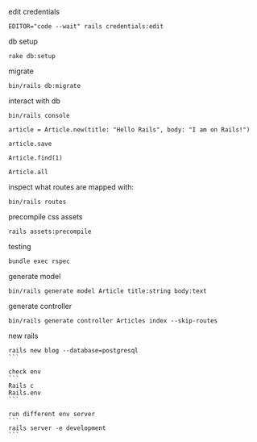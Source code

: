 edit credentials

```
EDITOR="code --wait" rails credentials:edit
```

db setup
```
rake db:setup
```

migrate

```
bin/rails db:migrate
```

interact with db
```
bin/rails console

article = Article.new(title: "Hello Rails", body: "I am on Rails!")

article.save

Article.find(1)

Article.all
```

inspect what routes are mapped with:
```
bin/rails routes
```

precompile css assets
```
rails assets:precompile
```

testing
```
bundle exec rspec
```

generate model
```
bin/rails generate model Article title:string body:text
```

generate controller
```
bin/rails generate controller Articles index --skip-routes
```

new rails
````
rails new blog --database=postgresql
```

check env
```
Rails c
Rails.env
```

run different env server
```
rails server -e development
```
